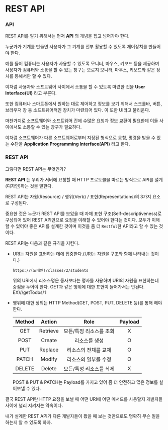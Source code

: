 # REST API

### API

REST API를 알기 위해서는 먼저 **API** 의 개념을 집고 넘어가야 한다.<br>

누군가가 기계를 만들면 사용자가 그 기계를 전부 활용할 수 있도록 제어장치를 만들어야 한다.<br>

예를 들어 컴퓨터는 사용자가 사용할 수 있도록 모니터, 마우스, 키보드 등을 제공하며 사용자가 컴퓨터와 소통을 할 수 있는 창구는 오로지 모니터, 마우스, 키보드와 같은 장치를 통해서만 할 수 있다.<br>

이처럼 사용자와 소프트웨어 사이에서 소통을 할 수 있도록 마련한 것을 **User Interface(UI)** 라고 부른다.<br>

또한 컴퓨터나 스마트폰에서 원하는 대로 제어하고 정보를 보기 위해서 스크롤바, 버튼, 브라우저 창 등 소프트웨어적인 장치가 마련되어 있다. 이 또한 UI라고 불리운다.<br>

마찬가지로 소프트웨어와 소프트웨어 간에 수많은 요청과 정보 교환이 필요한데 이들 사이에서도 소통할 수 있는 창구가 필요하다.<br>

이처럼 소프트웨어가 다른 소프트웨어로부터 지정된 형식으로 요청, 명령을 받을 수 있는 수단을 **Application Programming Interface(API)** 라고 한다.<br>

### REST API

그렇다면 REST API는 무엇인가?<br>

**REST API** 는 우리가 서버에 요청할 때 HTTP 프로토콜을 따르는 방식으로 API를 설계(디자인)하는 것을 말한다.<br>

REST API는 자원(Resource) / 행위(Verb) / 표현(Representations)의 3가지 요소로 구성된다.<br>

중요한 것은 누군가 REST API를 보았을 때 자체 표현 구조(Self-descriptiveness)로 구성되어 있어 REST API만으로 요청을 이해할 수 있어야 한다는 것이다. 모두가 이해할 수 있어야 좋은 API를 설계한 것이며 이것을 좀 더 `Restful`한 API라고 할 수 있는 것이다.<br>

REST API는 다음과 같은 규칙을 지킨다.<br>

- URI는 자원을 표현하는 데에 집중한다.(URI는 자원을 구조와 함께 나타내는 것이다.)

  `https://(도메인)/classes/2/students`

  위의 URI에서 리소스명은 동사보다는 명사를 사용하며 URI의 자원을 표현하는데 중점을 두어야 한다. GET과 같은 행위에 대한 표현이 들어가서는 안된다. EX)//getTodos/1

- 행위에 대한 정의는 HTTP Method(GET, POST, PUT, DELETE 등)를 통해 해야 한다.

  | Method |  Action  |          Role           | Payload |
  | :----: | :------: | :---------------------: | :-----: |
  |  GET   | Retrieve | 모든/특정 리소스를 조회 |    X    |
  |  POST  |  Create  |      리소스를 생성      |    O    |
  |  PUT   | Replace  |  리소스의 전체를 교체   |    O    |
  | PATCH  |  Modify  |  리소스의 일부를 수정   |    O    |
  | DELETE |  Delete  | 모든/특정 리소스를 삭제 |    X    |

  POST & PUT & PATCH는 Payload를 가지고 있어 좀 더 안전하고 많은 정보를 실어보낼 수 있다.

결국 REST API란 HTTP 요청을 보낼 때 어떤 URI에 어떤 메서드를 사용할지 개발자들 사이에 널리 지켜지는 약속이다.<br>

내가 설계한 REST API가 다른 개발자들이 봤을 때 보는 것만으로도 명확히 무슨 일을 하는지 알 수 있도록 하자.<br>
